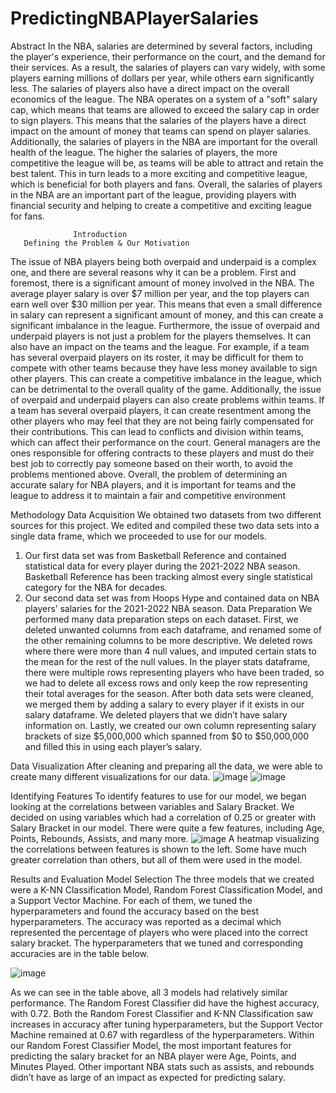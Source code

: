 # PredictingNBAPlayerSalaries

Abstract
In the NBA, salaries are determined by several factors, 
including the player's experience, their performance on the 
court, and the demand for their services. As a result, the 
salaries of players can vary widely, with some players earning 
millions of dollars per year, while others earn significantly 
less. The salaries of players also have a direct impact on the 
overall economics of the league. The NBA operates on a 
system of a "soft" salary cap, which means that teams are 
allowed to exceed the salary cap in order to sign players. This 
means that the salaries of the players have a direct impact on 
the amount of money that teams can spend on player salaries.
Additionally, the salaries of players in the NBA are important 
for the overall health of the league. The higher the salaries of 
players, the more competitive the league will be, as teams will 
be able to attract and retain the best talent. This in turn leads 
to a more exciting and competitive league, which is beneficial 
for both players and fans. Overall, the salaries of players in 
the NBA are an important part of the league, providing players 
with financial security and helping to create a competitive and 
exciting league for fans.

                  Introduction
       Defining the Problem & Our Motivation
The issue of NBA players being both overpaid and underpaid is a 
complex one, and there are several reasons why it can be 
a problem. First and foremost, there is a significant amount of 
money involved in the NBA. The average player salary is over $7 
million per year, and the top players can earn well over $30 
million per year. This means that even a small difference in salary 
can represent a significant amount of money, and this can create a 
significant imbalance in the league.
Furthermore, the issue of overpaid and underpaid players is not 
just a problem for the players themselves. It can also have an 
impact on the teams and the league. For example, if a team has 
several overpaid players on its roster, it may be difficult for them 
to compete with other teams because they have less money 
available to sign other players. This can create a competitive 
imbalance in the league, which can be detrimental to the overall 
quality of the game.
Additionally, the issue of overpaid and underpaid players can also 
create problems within teams. If a team has several overpaid 
players, it can create resentment among the other players who may 
feel that they are not being fairly compensated for their 
contributions. This can lead to conflicts and division within teams, 
which can affect their performance on the court. 
General managers are the ones responsible for offering contracts 
to these players and must do their best job to correctly pay 
someone based on their worth, to avoid the problems mentioned 
above.
Overall, the problem of determining an accurate salary for NBA 
players, and it is important for teams and the league to address 
it to maintain a fair and competitive environment


Methodology
Data Acquisition
We obtained two datasets from two different sources for this 
project. We edited and compiled these two data sets into a single 
data frame, which we proceeded to use for our models.
1. Our first data set was from Basketball Reference and contained 
statistical data for every player during the 2021-2022 NBA season. 
Basketball Reference has been tracking almost every single 
statistical category for the NBA for decades.
2. Our second data set was from Hoops Hype and contained data 
on NBA players’ salaries for the 2021-2022 NBA season. 
Data Preparation
We performed many data preparation steps on each dataset. First, we 
deleted unwanted columns from each dataframe, and renamed some 
of the other remaining columns to be more descriptive. We deleted 
rows where there were more than 4 null values, and imputed certain 
stats to the mean for the rest of the null values. In the player stats 
dataframe, there were multiple rows representing players who have 
been traded, so we had to delete all excess rows and only keep the 
row representing their total averages for the season. After both data 
sets were cleaned, we merged them by adding a salary to every player 
if it exists in our salary dataframe. We deleted players that we didn’t 
have salary information on. Lastly, we created our own column 
representing salary brackets of size $5,000,000 which spanned from 
$0 to $50,000,000 and filled this in using each player’s salary.

Data Visualization
After cleaning and preparing all the data, we were able to create many different visualizations for our data. 
![image](https://user-images.githubusercontent.com/123276734/213894411-d0569759-60b3-4f0c-972a-b5aea87e8547.png)
![image](https://user-images.githubusercontent.com/123276734/213894414-6de4f5f8-cc06-4d78-a678-5b47934b5324.png)

Identifying Features
To identify features to use for our model, we began looking at the correlations between variables and Salary Bracket. We decided on using variables which had a correlation of 0.25 or greater with Salary Bracket in our model. There were quite a few features, including Age, Points, Rebounds, Assists, and many more.
![image](https://user-images.githubusercontent.com/123276734/213894437-ad36255f-c23d-477a-aa4a-e0d2efe6dbbe.png)
A heatmap visualizing the correlations between features is shown to the left. Some have much greater correlation than others, but all of them were used in the model.


Results and Evaluation
Model Selection
The three models that we created were a K-NN Classification Model, Random Forest Classification Model, and a Support Vector Machine. For each of them, we tuned the hyperparameters and found the accuracy based on the best hyperparameters. The accuracy was reported as a decimal which represented the percentage of players who were placed into the correct salary bracket. The hyperparameters that we tuned and corresponding accuracies are in the table below. 

![image](https://user-images.githubusercontent.com/123276734/213894455-2415848b-5887-4161-afce-ae2db5280863.png)

As we can see in the table above, all 3 models had relatively similar performance. The Random Forest Classifier did have the highest accuracy, with 0.72. Both the Random Forest Classifier and K-NN Classification saw increases in accuracy after tuning hyperparameters, but the Support Vector Machine remained at 0.67 with regardless of the hyperparameters. Within our Random Forest Classifier Model, the most important features for predicting the salary bracket for an NBA player were Age, Points, and Minutes Played. Other important NBA stats such as assists, and rebounds didn’t have as large of an impact as expected for predicting salary.




